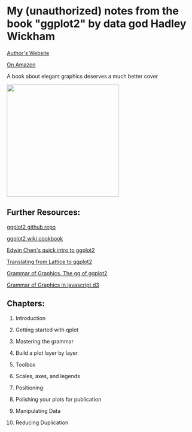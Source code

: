 My (unauthorized) notes from the book "ggplot2" by data god Hadley Wickham
========================================

[Author's Website](http://had.co.nz/)

[On Amazon](http://www.amazon.com/ggplot2-Elegant-Graphics-Data-Analysis/dp/0387981403/ref=sr_1_1?ie=UTF8&qid=1334184667&sr=8-1)

A book about elegant graphics deserves a much better cover

<img src='https://s3.amazonaws.com/octoporess_blog/ggplot2_cover.png'
height=300>

Further Resources:
-------------------
[ggplot2 github repo](https://github.com/hadley/ggplot2/wiki)

[ggplot2 wiki cookbook](http://wiki.stdout.org/rcookbook/Graphs/)

[Edwin Chen's quick intro to ggplot2](http://blog.echen.me/2012/01/17/quick-introduction-to-ggplot2/)

[Translating from Lattice to ggplot2](http://learnr.wordpress.com/)

[Grammar of Graphics. The gg of ggplot2](http://www.amazon.com/The-Grammar-Graphics-Leland-Wilkinson/dp/0387987746)

[Grammar of Graphics in javascript d3](http://polychart.com/)

Chapters:
---------------------------

1. Introduction

1. Getting started with qplot

1. Mastering the grammar

1. Build a plot layer by layer

1. Toolbox

1. Scales, axes, and legends

1. Positioning

1. Polishing your plots for publication

1. Manipulating Data

1. Reducing Duplication
